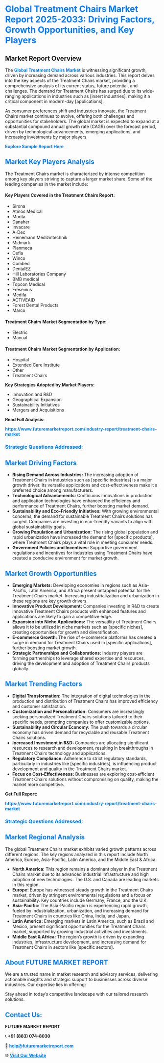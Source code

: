 <h1 style="color: #007BFF;">Global Treatment Chairs Market Report 2025-2033: Driving Factors, Growth Opportunities, and Key Players</h1>

<section id="overview">
<h2>Market Report Overview</h2>
<p>The <a href="https://www.futuremarketreport.com/industry-report/treatment-chairs-market" style="color: #007BFF; text-decoration: none;"><strong>Global Treatment Chairs Market</strong></a> is witnessing significant growth, driven by increasing demand across various industries. This report delves into the key aspects of the Treatment Chairs market, providing a comprehensive analysis of its current status, future potential, and challenges. The demand for Treatment Chairs has surged due to its wide-ranging applications in industries such as [insert industries], making it a critical component in modern-day [applications].</p>
<p>As consumer preferences shift and industries innovate, the Treatment Chairs market continues to evolve, offering both challenges and opportunities for stakeholders. The global market is expected to expand at a substantial compound annual growth rate (CAGR) over the forecast period, driven by technological advancements, emerging applications, and increasing investments by major players.</p>
</section>

<section id="overview">
<p><a href="https://www.futuremarketreport.com/request-sample/reportId=125166" style="color: #007BFF; text-decoration: none;"><strong>Explore Sample Report Here</strong></a></p>
</section>

<section id="key-players">
<h2 style="color: #007BFF;">Market Key Players Analysis</h2>
<p>The Treatment Chairs market is characterized by intense competition among key players striving to capture a larger market share. Some of the leading companies in the market include:</p>
<h4>Key Players Covered in the Treatment Chairs Report:</h4>
<ul><li>Sirona</li><li>Atmos Medical</li><li>Morita</li><li>Danaher</li><li>Invacare</li><li>A-Dec</li><li>Heinemann Medizintechnik</li><li>Midmark</li><li>Planmeca</li><li>Cefla</li><li>Winco</li><li>Combed</li><li>DentalEZ</li><li>Hill Laboratories Company</li><li>BMB medical</li><li>Topcon Medical</li><li>Fresenius</li><li>Medifa</li><li>ACTIVEAID</li><li>Forest Dental Products</li><li>Marco</li></ul>
<h4>Treatment Chairs Market Segmentation by Type:</h4>
<ul><li>Electric</li><li>Manual</li></ul>

<h4>Treatment Chairs Market Segmentation by Application:</h4>
<ul><li>Hospital</li><li>Extended Care Institute</li><li>Other</li><li>Treatment Chairs</li></ul>
<p><strong>Key Strategies Adopted by Market Players:</strong></p>
<ul>
<li>Innovation and R&D</li>
<li>Geographical Expansion</li>
<li>Sustainability Initiatives</li>
<li>Mergers and Acquisitions</li>
</ul>
</section>

<section>
<p><strong>Read Full Analysis: </strong></p><a href="https://www.futuremarketreport.com/industry-report/treatment-chairs-market" style="color: #007BFF; text-decoration: none;"><strong>https://www.futuremarketreport.com/industry-report/treatment-chairs-market</strong></a>
<h3 style="color: #007BFF;">Strategic Questions Addressed:</h3>
</section>

<section id="driving-factors">
<h2 style="color: #007BFF;">Market Driving Factors</h2>
<ul>
<li><strong>Rising Demand Across Industries:</strong> The increasing adoption of Treatment Chairs in industries such as [specific industries] is a major growth driver. Its versatile applications and cost-effectiveness make it a preferred choice among manufacturers.</li>
<li><strong>Technological Advancements:</strong> Continuous innovations in production and application technologies have enhanced the efficiency and performance of Treatment Chairs, further boosting market demand.</li>
<li><strong>Sustainability and Eco-Friendly Initiatives:</strong> With growing environmental concerns, the demand for sustainable Treatment Chairs solutions has surged. Companies are investing in eco-friendly variants to align with global sustainability goals.</li>
<li><strong>Growing Population and Urbanization:</strong> The rising global population and rapid urbanization have increased the demand for [specific products], where Treatment Chairs plays a vital role in meeting consumer needs.</li>
<li><strong>Government Policies and Incentives:</strong> Supportive government regulations and incentives for industries using Treatment Chairs have created a conducive environment for market growth.</li>
</ul>
</section>

<section id="growth-opportunities">
<h2 style="color: #007BFF;">Market Growth Opportunities</h2>
<ul>
<li><strong>Emerging Markets:</strong> Developing economies in regions such as Asia-Pacific, Latin America, and Africa present untapped potential for the Treatment Chairs market. Increasing industrialization and urbanization in these regions are key growth drivers.</li>
<li><strong>Innovative Product Development:</strong> Companies investing in R&D to create innovative Treatment Chairs products with enhanced features and applications are likely to gain a competitive edge.</li>
<li><strong>Expansion into Niche Applications:</strong> The versatility of Treatment Chairs allows it to be utilized in niche markets such as [specific niches], creating opportunities for growth and diversification.</li>
<li><strong>E-commerce Growth:</strong> The rise of e-commerce platforms has created a surge in demand for Treatment Chairs used in [specific applications], further boosting market growth.</li>
<li><strong>Strategic Partnerships and Collaborations:</strong> Industry players are forming partnerships to leverage shared expertise and resources, driving the development and adoption of Treatment Chairs products globally.</li>
</ul>
</section>

<section id="trending-factors">
<h2 style="color: #007BFF;">Market Trending Factors</h2>
<ul>
<li><strong>Digital Transformation:</strong> The integration of digital technologies in the production and distribution of Treatment Chairs has improved efficiency and customer satisfaction.</li>
<li><strong>Customization and Personalization:</strong> Consumers are increasingly seeking personalized Treatment Chairs solutions tailored to their specific needs, prompting companies to offer customizable options.</li>
<li><strong>Sustainability and Circular Economy:</strong> The push towards a circular economy has driven demand for recyclable and reusable Treatment Chairs solutions.</li>
<li><strong>Increased Investment in R&D:</strong> Companies are allocating significant resources to research and development, resulting in breakthroughs in Treatment Chairs technology and applications.</li>
<li><strong>Regulatory Compliance:</strong> Adherence to strict regulatory standards, particularly in industries like [specific industries], is influencing product development and quality in the Treatment Chairs market.</li>
<li><strong>Focus on Cost-Effectiveness:</strong> Businesses are exploring cost-efficient Treatment Chairs solutions without compromising on quality, making the market more competitive.</li>
</ul>
</section>

<section>
<p><strong>Get Full Report: </strong></p><a href="https://www.futuremarketreport.com/industry-report/treatment-chairs-market" style="color: #007BFF; text-decoration: none;"><strong>https://www.futuremarketreport.com/industry-report/treatment-chairs-market</strong></a>
<h3 style="color: #007BFF;">Strategic Questions Addressed:</h3>
</section>


<section id="regional-analysis">
<h2 style="color: #007BFF;">Market Regional Analysis</h2>
<p>The global Treatment Chairs market exhibits varied growth patterns across different regions. The key regions analyzed in this report include North America, Europe, Asia-Pacific, Latin America, and the Middle East & Africa:</p>
<ul>
<li><strong>North America:</strong> This region remains a dominant player in the Treatment Chairs market due to its advanced industrial infrastructure and high adoption of new technologies. The U.S. and Canada are leading markets in this region.</li>
<li><strong>Europe:</strong> Europe has witnessed steady growth in the Treatment Chairs market, driven by stringent environmental regulations and a focus on sustainability. Key countries include Germany, France, and the U.K.</li>
<li><strong>Asia-Pacific:</strong> The Asia-Pacific region is experiencing rapid growth, fueled by industrialization, urbanization, and increasing demand for Treatment Chairs in countries like China, India, and Japan.</li>
<li><strong>Latin America:</strong> Emerging markets in Latin America, such as Brazil and Mexico, present significant opportunities for the Treatment Chairs market, supported by growing industrial activities and investments.</li>
<li><strong>Middle East & Africa:</strong> The region’s growth is driven by expanding industries, infrastructure development, and increasing demand for Treatment Chairs in sectors like [specific sectors].</li>
</ul>
</section>

<footer>
<h2 style="color: #007BFF;">About FUTURE MARKET REPORT</h2>
<p>We are a trusted name in market research and advisory services, delivering actionable insights and strategic support to businesses across diverse industries. Our expertise lies in offering:</p>

<p>Stay ahead in today’s competitive landscape with our tailored research solutions.</p>

<h2 style="color: #007BFF;">Contact Us:</h2>
<p><strong>FUTURE MARKET REPORT</strong></p>
<p>📞 <strong>+91 (883) 074-8030</strong></p>
<p>📧 <strong><a href="mailto:help@futuremarketreport.com" style="color: #007BFF;">help@futuremarketreport.com</a></strong></p>
<p>🌐 <strong><a href="https://www.futuremarketreport.com/" style="color: #007BFF;">Visit Our Website</a></strong></p>
</footer>